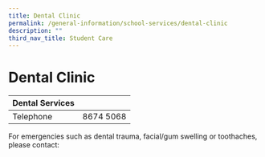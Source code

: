 ```yaml
---
title: Dental Clinic
permalink: /general-information/school-services/dental-clinic
description: ""
third_nav_title: Student Care
---
```

# **Dental Clinic**

| Dental Services 	|  	|
| ---	| ---	|
| Telephone 	| 8674 5068 	|

For emergencies such as dental trauma, facial/gum swelling or toothaches, please contact: